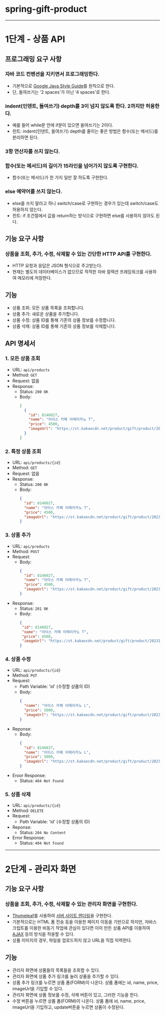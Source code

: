 # spring-gift-product

---

# 1단계 - 상품 API

## 프로그래밍 요구 사항
### 자바 코드 컨벤션을 지키면서 프로그래밍한다.
* 기본적으로 [Google Java Style Guide](https://google.github.io/styleguide/javaguide.html)를 원칙으로 한다.
* 단, 들여쓰기는 '2 spaces'가 아닌 '4 spaces'로 한다.

### indent(인덴트, 들여쓰기) depth를 3이 넘지 않도록 한다. 2까지만 허용한다.
* 예를 들어 while문 안에 if문이 있으면 들여쓰기는 2이다.
* 힌트: indent(인덴트, 들여쓰기) depth를 줄이는 좋은 방법은 함수(또는 메서드)를 분리하면 된다.

### 3항 연산자를 쓰지 않는다.

### 함수(또는 메서드)의 길이가 15라인을 넘어가지 않도록 구현한다.
* 함수(또는 메서드)가 한 가지 일만 잘 하도록 구현한다.

### else 예약어를 쓰지 않는다.
* else를 쓰지 말라고 하니 switch/case로 구현하는 경우가 있는데 switch/case도 허용하지 않는다.
* 힌트: if 조건절에서 값을 return하는 방식으로 구현하면 else를 사용하지 않아도 된다.

## 기능 요구 사항
### 상품을 조회, 추가, 수정, 삭제할 수 있는 간단한 HTTP API를 구현한다.
* HTTP 요청과 응답은 JSON 형식으로 주고받는다.
* 현재는 별도의 데이터베이스가 없으므로 적적한 자바 컬렉션 프레임워크를 사용하여 메모리에 저장한다.

## 기능
* 상품 조회: 모든 상품 목록을 조회합니다.
* 상품 추가: 새로운 상품을 추가합니다.
* 상품 수정: 상품 ID를 통해 기존의 상품 정보를 수정합니다.
* 상품 삭제: 상품 ID를 통해 기존의 상품 정보를 삭제합니다.

## API 명세서
### 1. 모든 상품 조회
* URL: `api/products`
* Method: `GET`
* Request: 없음
* Response:
    - Status: `200 OK`
    - Body:
        ```json
        [
          {
            "id": 8146027,
            "name": "아이스 카페 아메리카노 T",
            "price": 4500,
            "imageUrl": "https://st.kakaocdn.net/product/gift/product/20231010111814_9a667f9eccc943648797925498bdd8a3.jpg"
          }
        ]
        ```

### 2. 특정 상품 조회
* URL: `api/products/{id}`
* Method: `GET`
* Request: 없음
* Response:
    - Status: `200 OK`
    - Body:
        ```json
        {
          "id": 8146027,
          "name": "아이스 카페 아메리카노 T",
          "price": 4500,
          "imageUrl": "https://st.kakaocdn.net/product/gift/product/20231010111814_9a667f9eccc943648797925498bdd8a3.jpg"
        }
        ```

### 3. 상품 추가
* URL: `api/products`
* Method: `POST`
* Request:
    - Body:
        ```json
        {
          "id": 8146027,
          "name": "아이스 카페 아메리카노 T",
          "price": 4500,
          "imageUrl": "https://st.kakaocdn.net/product/gift/product/20231010111814_9a667f9eccc943648797925498bdd8a3.jpg"
        }
        ```
* Response:
    - Status: `201 OK`
    - Body:
         ```json
        {
          "id": 8146027,
          "name": "아이스 카페 아메리카노 T",
          "price": 4500,
          "imageUrl": "https://st.kakaocdn.net/product/gift/product/20231010111814_9a667f9eccc943648797925498bdd8a3.jpg"
        }
        ```

### 4. 상품 수정
* URL: `api/products/{id}`
* Method: `PUT`
* Request:
    - Path Variable: 'id' (수정할 상품의 ID)
    - Body:
        ```json
        {
          "name": "아이스 카페 아메리카노 L",
          "price": 5000,
          "imageUrl": "https://st.kakaocdn.net/product/gift/product/20231010111814_9a667f9eccc943648797925498bdd8a3.jpg"
        }
        ```
* Reponse:
    - Body:
        ```json
        {
          "id": 8146027,
          "name": "아이스 카페 아메리카노 L",
          "price": 5000,
          "imageUrl": "https://st.kakaocdn.net/product/gift/product/20231010111814_9a667f9eccc943648797925498bdd8a3.jpg"
        }
        ```
* Eroor Response:
    - Status: `404 Not Found`

### 5. 상품 삭제
* URL: `api/products/{id}`
* Method: `DELETE`
* Request:
    - Path Variable: 'id' (수정할 상품의 ID)
* Reponse:
    - Status: `204 No Content`
* Error Response:
    - Status: `404 Not Found`

---

# 2단계 - 관리자 화면

## 기능 요구 사항
### 상품을 조회, 추가, 수정, 삭제할 수 있는 관리자 화면을 구현한다.
* [Thymeleaf](https://www.thymeleaf.org/)를 사용하여 [서버 사이트 렌더링](https://joshua1988.github.io/vue-camp/nuxt/ssr.html)을 구현한다.
* 기본적으로는 HTML 폼 전송 등을 이용한 페이지 이동을 기반으로 하지만, 자바스크립트를 이용한 비동기 작업에 관심이 있다면 이미 만든 상품 API를 이용하여 [AJAX](https://developer.mozilla.org/ko/docs/Glossary/AJAX) 등의 방식을 적용할 수 있다.
* 상품 이미지의 경우, 파일을 업로드하지 않고 URL을 직접 익력한다.

## 기능
* 관리자 화면에 상품들의 목록들을 조회할 수 있다.
* 관리자 화면에 상품 추가 링크를 눌러 상품을 추가할 수 있다.
* 상품 추가 링크를 누르면 상품 폼(FORM)이 나온다. 상품 폼에는 id, name, price, imageUrl을 기입할 수 있다.
* 관리자 화면에 상품 정보를 수정, 삭제 버튼이 있고, 그러한 기능을 한다.
* 수정 버튼을 누르면 상품 폼(FORM)이 나온다. 상품 폼에 id, name, price, imageUrl을 기입하고, update버튼을 누르면 상품이 수정된다.